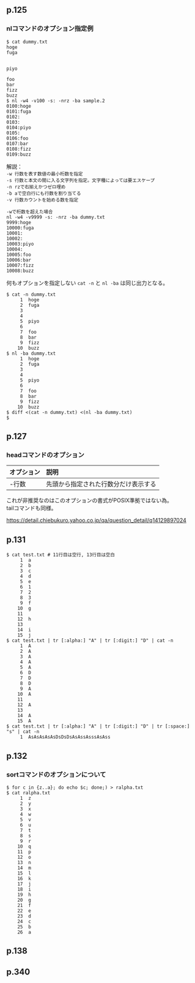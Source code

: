 ## p.125

### nlコマンドのオプション指定例

```shell
$ cat dummy.txt 
hoge
fuga


piyo

foo
bar
fizz
buzz
$ nl -w4 -v100 -s: -nrz -ba sample.2
0100:hoge
0101:fuga
0102:
0103:
0104:piyo
0105:
0106:foo
0107:bar
0108:fizz
0109:buzz
```

解説：  
```-w 行数を表す数値の最小桁数を指定```  
```-s 行数と本文の間に入る文字列を指定。文字種によっては要エスケープ```  
```-n rzで右揃えかつゼロ埋め```  
```-b aで空白行にも行数を割り当てる```  
```-v 行数カウントを始める数を指定```  

```shell
-wで桁数を超えた場合
nl -w4 -v9999 -s: -nrz -ba dummy.txt 
9999:hoge
10000:fuga
10001:
10002:
10003:piyo
10004:
10005:foo
10006:bar
10007:fizz
10008:buzz
```

何もオプションを指定しない ```cat -n``` と ```nl -ba``` は同じ出力となる。

```shell
$ cat -n dummy.txt
     1	hoge
     2	fuga
     3	
     4	
     5	piyo
     6	
     7	foo
     8	bar
     9	fizz
    10	buzz
$ nl -ba dummy.txt 
     1	hoge
     2	fuga
     3	
     4	
     5	piyo
     6	
     7	foo
     8	bar
     9	fizz
    10	buzz
$ diff <(cat -n dummy.txt) <(nl -ba dummy.txt)
$
```

## p.127

### headコマンドのオプション

|オプション|説明|
|:--|:--|
|-行数|先頭から指定された行数分だけ表示する|

これが非推奨なのはこのオプションの書式がPOSIX準拠ではない為。  
tailコマンドも同様。

https://detail.chiebukuro.yahoo.co.jp/qa/question_detail/q14129897024

## p.131

```shell
$ cat test.txt # 11行目は空行, 13行目は空白
     1	a
     2	b
     3	c
     4	d
     5	e
     6	1
     7	2
     8	3
     9	f
    10	g
    11	
    12	h
    13	 
    14	i
    15	j
$ cat test.txt | tr [:alpha:] "A" | tr [:digit:] "D" | cat -n
     1	A
     2	A
     3	A
     4	A
     5	A
     6	D
     7	D
     8	D
     9	A
    10	A
    11	
    12	A
    13	 
    14	A
    15	A
$ cat test.txt | tr [:alpha:] "A" | tr [:digit:] "D" | tr [:space:] "s" | cat -n
     1	AsAsAsAsAsDsDsDsAsAssAsssAsAss
```

## p.132

### sortコマンドのオプションについて

```shell
$ for c in {z..a}; do echo $c; done;) > ralpha.txt 
$ cat ralpha.txt
     1  z
     2  y
     3  x
     4  w
     5  v
     6  u
     7  t
     8  s
     9  r
    10  q
    11  p
    12  o
    13  n
    14  m
    15  l
    16  k
    17  j
    18  i
    19  h
    20  g
    21  f
    22  e
    23  d
    24  c
    25  b
    26  a
```

## p.138

## p.340
